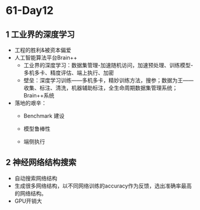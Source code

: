 # 61-Day12
## 1 工业界的深度学习
- 工程的胜利&被资本偏爱
- 人工智能算法平台Brain++
	- 工业界的深度学习：数据集管理-加速随机访问，加速预处理、训练模型-多机多卡、精度评估、端上执行、加密
	- 壁垒：深度学习训练——多机多卡，精妙训练方法，搜参；数据为王——收集、标注、清洗，机器辅助标注，全生命周期数据集管理系统；Brain++系统
- 落地的艰辛：
	- Benchmark 建设
	
	- 模型鲁棒性
	
	- 端侧执行
	
	  

## 2 神经网络结构搜索

- 自动搜索网络结构
- 生成很多网络结构，以不同网络训练的accuracy作为反馈，选出准确率最高的网络结构。
- GPU开销大